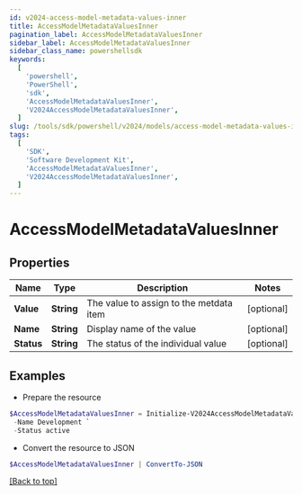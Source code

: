 ```yaml
---
id: v2024-access-model-metadata-values-inner
title: AccessModelMetadataValuesInner
pagination_label: AccessModelMetadataValuesInner
sidebar_label: AccessModelMetadataValuesInner
sidebar_class_name: powershellsdk
keywords:
  [
    'powershell',
    'PowerShell',
    'sdk',
    'AccessModelMetadataValuesInner',
    'V2024AccessModelMetadataValuesInner',
  ]
slug: /tools/sdk/powershell/v2024/models/access-model-metadata-values-inner
tags:
  [
    'SDK',
    'Software Development Kit',
    'AccessModelMetadataValuesInner',
    'V2024AccessModelMetadataValuesInner',
  ]
---
```


# AccessModelMetadataValuesInner

## Properties

| Name | Type | Description | Notes |
| --- | --- | --- | --- |
| **Value** | **String** | The value to assign to the metdata item | [optional] |
| **Name** | **String** | Display name of the value | [optional] |
| **Status** | **String** | The status of the individual value | [optional] |

## Examples

- Prepare the resource

```powershell
$AccessModelMetadataValuesInner = Initialize-V2024AccessModelMetadataValuesInner  -Value development `
 -Name Development `
 -Status active
```

- Convert the resource to JSON

```powershell
$AccessModelMetadataValuesInner | ConvertTo-JSON
```

[[Back to top]](#)
